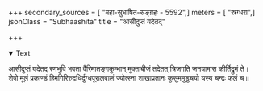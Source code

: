 +++
secondary_sources = [ "महा-सुभाषित-सङ्ग्रहः - 5592",]
meters = [ "स्रग्धरा",]
jsonClass = "Subhaashita"
title = "आसीदुप्तं यदेतद्"

+++

<details open><summary>Text</summary>

आसीदुप्तं यदेतद् रणभुवि भवता वैरिमातङ्गकुम्भान् मुक्ताबीजं तदेतत् त्रिजगति जनयामास कीर्तिद्रुमं ते।  
शेषो मूलं प्रकाण्डं हिमगिरिरुदधिर्दुग्धपूरालवालं ज्योत्स्ना शाखाप्रतानः कुसुममुडुचयो यस्य चन्द्रः फलं च॥
</details>
